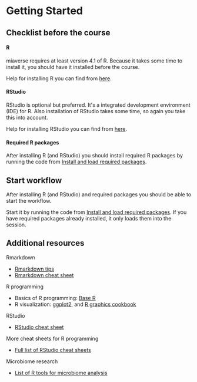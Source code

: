 # Getting Started

## Checklist before the course
#### R
miaverse requires at least version 4.1 of R. Because it takes some time to install it,
you should have it installed before the course.

Help for installing R you can find from [here](https://www.r-project.org/).

#### RStudio
RStudio is optional but preferred. It's a integrated development environment (IDE)
for R. Also installation of RStudio takes some time, so again you take this into account. 

Help for installing RStudio you can find from [here](https://www.rstudio.com/).

#### Required R packages
After installing R (and RStudio) you should install required R packages by running 
the code from [Install and load required packages](install.html).

## Start workflow
After installing R (and RStudio) and required packages you should be able to start 
the workflow. 

Start it by running the code from [Install and load required packages](install.html). 
If you have required packages already installed, it only loads them into the session.

## Additional resources

Rmarkdown

* [Rmarkdown tips](https://rmarkdown.rstudio.com/)
* [Rmarkdown cheat sheet](https://www.rstudio.com/wp-content/uploads/2015/02/rmarkdown-cheatsheet.pdf)

R programming

* Basics of R programming: [Base R](https://raw.githubusercontent.com/rstudio/cheatsheets/master/base-r.pdf)
* R visualization: [ggplot2](https://raw.githubusercontent.com/rstudio/cheatsheets/master/data-visualization-2.1.pdf), and [R graphics cookbook](http://www.cookbook-r.com/Graphs/)

RStudio

* [RStudio cheat sheet](https://raw.githubusercontent.com/rstudio/cheatsheets/master/rstudio-ide.pdf)

More cheat sheets for R programming

* [Full list of RStudio cheat sheets](https://www.rstudio.com/resources/cheatsheets/)

Microbiome research

* [List of R tools for microbiome analysis](https://microsud.github.io/Tools-Microbiome-Analysis/)
